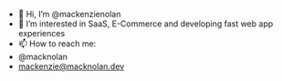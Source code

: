 - 👋 Hi, I’m @mackenzienolan
- 👀 I’m interested in SaaS, E-Commerce and developing fast web app experiences
- 📫 How to reach me:
- @macknolan
- mackenzie@macknolan.dev

<!---
mackenzienolan/mackenzienolan is a ✨ special ✨ repository because its `README.md` (this file) appears on your GitHub profile.
You can click the Preview link to take a look at your changes.
--->
